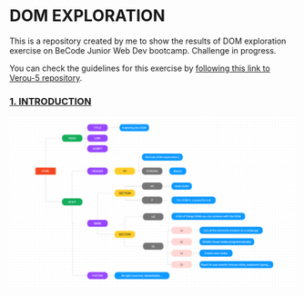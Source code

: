 # DOM EXPLORATION

This is a repository created by me to show the results of DOM exploration exercise on BeCode Junior Web Dev bootcamp. Challenge in progress.

You can check the guidelines for this exercise by [following this link to Verou-5 repository](https://github.com/becodeorg/GNT-Verou-5/tree/main/1.The-Field/11.DOM-exploration).

### [1. INTRODUCTION](https://github.com/becodeorg/GNT-Verou-5/tree/main/1.The-Field/11.DOM-exploration/1.Introduction)

<img src="images/DOMtree.png">

&nbsp;  
&nbsp;  

![]()